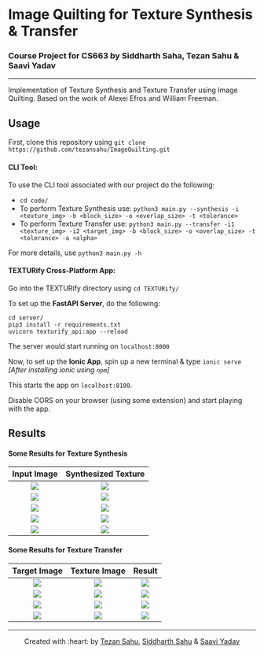 # Image Quilting for Texture Synthesis & Transfer

### Course Project for CS663 by Siddharth Saha, Tezan Sahu & Saavi Yadav

***

Implementation of Texture Synthesis and Texture Transfer using Image Quilting. Based on the work of Alexei Efros and William Freeman. 

## Usage

First, clone this repository using `git clone https://github.com/tezansahu/ImageQuilting.git`

#### CLI Tool:
To use the CLI tool associated with our project do the following:

* `cd code/`
* To perform Texture Synthesis use: `python3 main.py --synthesis -i <texture_img> -b <block_size> -o <overlap_size> -t <tolerance>`
* To perform Texture Transfer use: `python3 main.py --transfer -i1 <texture_img> -i2 <target_img> -b <block_size> -o <overlap_size> -t <tolerance> -a <alpha>`

For more details, use `python3 main.py -h`

#### TEXTURify Cross-Platform App:
Go into the TEXTURify directory using `cd TEXTURify/`

To set up the **FastAPI Server**, do the following:
```
cd server/
pip3 install -r requirements.txt
uvicorn texturify_api:app --reload
```
The server would start running on `localhost:8000`

Now, to set up the **Ionic App**, spin up a new terminal & type `ionic serve` *[After installing ionic using `npm`]*

This starts the app on `localhost:8100`.

Disable CORS on your browser (using some extension) and start playing with the app.

## Results

#### Some Results for Texture Synthesis
| **Input Image** | **Synthesized Texture**|
|:--:|:--:|
| ![](https://raw.githubusercontent.com/tezansahu/ImageQuilting/master/images/t20.png) | ![](https://raw.githubusercontent.com/tezansahu/ImageQuilting/master/results/synthesis/t20_b=40_o=20_t=0_1.png) |
| ![](https://raw.githubusercontent.com/tezansahu/ImageQuilting/master/images/t11.png) | ![](https://raw.githubusercontent.com/tezansahu/ImageQuilting/master/results/synthesis/t11_b=50_o=20_t=0_1.png) |
| ![](https://raw.githubusercontent.com/tezansahu/ImageQuilting/master/images/t17.jpeg) | ![](https://raw.githubusercontent.com/tezansahu/ImageQuilting/master/results/synthesis/t17_b=50_o=20_t=0_1.png) |
| ![](https://raw.githubusercontent.com/tezansahu/ImageQuilting/master/images/t14.jpg) | ![](https://raw.githubusercontent.com/tezansahu/ImageQuilting/master/results/synthesis/t14_b=50_o=20_t=0_1.png) |
| ![](https://raw.githubusercontent.com/tezansahu/ImageQuilting/master/images/t1.png) | ![](https://raw.githubusercontent.com/tezansahu/ImageQuilting/master/results/synthesis/t1_b=50_o=20.png) |


#### Some Results for Texture Transfer

| **Target Image** | **Texture Image** | **Result** |
|:--:|:--:|:--:|
| ![](https://raw.githubusercontent.com/tezansahu/ImageQuilting/master/images/landscape.jpeg) | ![](https://raw.githubusercontent.com/tezansahu/ImageQuilting/master/images/van_gogh.jpeg) | ![](https://raw.github.com/tezansahu/ImageQuilting/master/results/transfer/van_gogh_landscape_b=10_o=5_a=0_2_t=0_1.png)|
| ![](https://raw.githubusercontent.com/tezansahu/ImageQuilting/master/images/tezan.jpg) | ![](https://raw.githubusercontent.com/tezansahu/ImageQuilting/master/images/painting.jpg) | ![](https://raw.githubusercontent.com/tezansahu/ImageQuilting/master/results/transfer/painting_tezan_b=10_o=5_a=0_2_t=0_1.png)|
| ![](https://raw.githubusercontent.com/tezansahu/ImageQuilting/master/images/lincoln.jpg) | ![](https://raw.githubusercontent.com/tezansahu/ImageQuilting/master/images/t4.jpg) | ![](https://raw.github.com/tezansahu/ImageQuilting/master/results/transfer/t4_lincoln_b=10_o=5_a=0_2_t=0_1.png)|
| ![](https://raw.githubusercontent.com/tezansahu/ImageQuilting/master/images/tendulkar.jpg) | ![](https://raw.githubusercontent.com/tezansahu/ImageQuilting/master/images/scribble.png) | ![](https://raw.github.com/tezansahu/ImageQuilting/master/results/transfer/scribble_tendulkar_b=20_o=10_a=0_2_t=0_05.png)|

***
<p align='center'>Created with :heart: by <a href="https://www.linkedin.com/in/tezan-sahu/">Tezan Sahu</a>, <a href="https://www.linkedin.com/in/sahasiddharth611/">Siddharth Sahu</a> & <a href="https://www.linkedin.com/in/saavi-yadav-7ab61a151/">Saavi Yadav</a></p>

